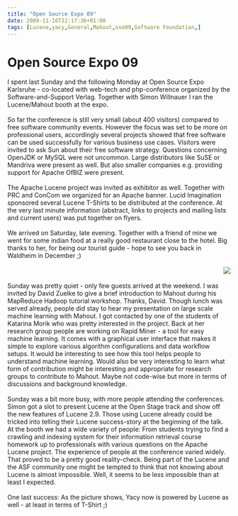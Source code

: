 ```yaml
---
title: "Open Source Expo 09"
date: 2009-11-16T22:17:36+01:00
tags: [Lucene,yacy,General,Mahout,ose09,Software Foundation,]
---
```


# Open Source Expo 09


I spent last Sunday and the following Monday at Open Source Expo Karlsruhe - co-located with web-tech and 
php-conference organized by the Software-and-Support Verlag. Together with Simon Willnauer I ran the Lucene/Mahout 
booth at the expo.<br><br>So far the conference is still very small (about 400 visitors) compared to free software 
community events. However the focus was set to be more on professional users, accordingly several projects showed that 
free software can be used successfully for various business use cases. Visitors were invited to ask Sun about their 
free software strategy. Questions concerning OpenJDK or MySQL were not uncommon. Large distributors like SuSE or 
Mandriva were present as well. But also smaller companies e.g. providing support for Apache OfBIZ were 
present.<br><br>The Apache Lucene project was invited as exhibitor as well. Together with PRC and ConCom we organized 
for an Apache banner. Lucid Imagination sponsored several Lucene T-Shirts to be distributed at the conference. At the 
very last minute information (abstract, links to projects and mailing lists and current users) was put together on 
flyers.<br><br>We arrived on Saturday, late evening. Together with a friend of mine we went for some indian food at a 
really good restaurant close to the hotel. Big thanks to her, for being our tourist guide - hope to see you back in 
Waldheim in December ;)<br><br><img src="http://isabel-drost.de/Bilder/wordpress/yacy.jpg" 
style="float:right;"><br><br>Sunday was pretty quiet - only few guests arrived at the weekend. I was invited by David 
Zuelke to give a brief introduction to Mahout during his MapReduce Hadoop tutorial workshop. Thanks, David. Though 
lunch was served already, people did stay to hear my presentation on large scale machine learning with Mahout. I got 
contacted by one of the students of Katarina Morik who was pretty interested in the project. Back at her research group 
people are working on Rapid Miner - a tool for easy machine learning. It comes with a graphical user interface that 
makes it simple to explore various algorithm configurations and data workflow setups. It would be interesting to see 
how this tool helps people to understand machine learning. Would also be very interesting to learn what form of 
contribution might be interesting and appropriate for research groups to contribute to Mahout. Maybe not code-wise but 
more in terms of discussions and background knowledge.<br><br>Sunday was a bit more busy, with more people attending 
the conferences. Simon got a slot to present Lucene at the Open Stage track and show off the new features of Lucene 
2.9. Those using Lucene already could be tricked into telling their Lucene success-story at the beginning of the talk. 
At the booth we had a wide variety of people: From students trying to find a crawling and indexing system for their 
information retrieval course homework up to professionals with various questions on the Apache Lucene project. The 
experience of people at the conference varied widely. That proved to be a pretty good reality-check. Being part of the 
Lucene and the ASF community one might be tempted to think that not knowing about Lucene is almost impossible. Well, it 
seems to be less impossible than at least I expected.<br><br>One last success: As the picture shows, Yacy now is 
powered by Lucene as well - at least in terms of T-Shirt ;)<br>
